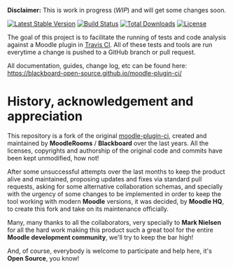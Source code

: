 **Disclaimer:** This is work in progress (*WIP*) and will get some changes soon.

[![Latest Stable Version](https://poser.pugx.org/blackboard-open-source/moodle-plugin-ci/v/stable)](https://packagist.org/packages/blackboard-open-source/moodle-plugin-ci)
[![Build Status](https://travis-ci.org/blackboard-open-source/moodle-plugin-ci.svg?branch=master)](https://travis-ci.org/blackboard-open-source/moodle-plugin-ci)
[![Total Downloads](https://poser.pugx.org/blackboard-open-source/moodle-plugin-ci/downloads)](https://packagist.org/packages/blackboard-open-source/moodle-plugin-ci)
[![License](https://poser.pugx.org/blackboard-open-source/moodle-plugin-ci/license)](https://packagist.org/packages/blackboard-open-source/moodle-plugin-ci)

The goal of this project is to facilitate the running of tests and code analysis against a Moodle plugin in
[Travis CI](https://travis-ci.org).  All of these tests and tools are run everytime a change is pushed to a GitHub
branch or pull request.

All documentation, guides, change log, etc can be found here: https://blackboard-open-source.github.io/moodle-plugin-ci/

History, acknowledgement and appreciation
=========================================
This repository is a fork of the original [moodle-plugin-ci](https://github.com/blackboard-open-source/moodle-plugin-ci), created
and maintained by **MoodleRooms** / **Blackboard** over the last years. All the licenses, copyrights and authorship of
the original code and commits have been kept unmodified, how not!

After some unsuccessful attempts over the last months to keep the product alive and maintained,
proposing updates and fixes via standard pull requests, asking for some alternative collaboration schemas,
and specially with the urgency of some changes to be implemented in order to keep the tool working
with modern **Moodle** versions, it was decided, by **Moodle HQ**, to create this fork and take on its maintenance officially.

Many, many thanks to all the collaborators, very specially to **Mark Nielsen** for all the hard work
making this product such a great tool for the entire **Moodle development community**, we'll try to keep the bar high!

And, of course, everybody is welcome to participate and help here, it's **Open Source**, you know!
